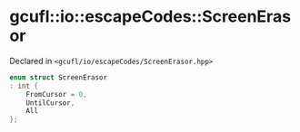 # gcufl::io::escapeCodes::ScreenErasor
Declared in `<gcufl/io/escapeCodes/ScreenErasor.hpp>`
```cpp
enum struct ScreenErasor
: int {
	FromCursor = 0,
	UntilCursor,
	All
};
```
